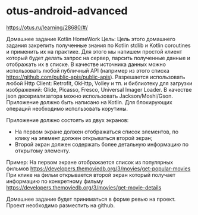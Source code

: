 # otus-android-advanced
https://otus.ru/learning/28680/#/


Домашнее задание
Kotlin HomeWork
Цель: Цель этого домашнего задания закрепить полученные знания по Kotlin stdlib и Kotlin coroutines и применить их на практике. Для этого мы напишем простой клиент который будет делать запрос на сервер, парсить полученные данные и отображать их в списке.
В качестве источника данных можно использовать любой публичный API (например из этого списка https://github.com/public-apis/public-apis).
Разрешается использовать любой Http Client: Retrofit, OkHttp, Volley и тп. и библиотеку для загрузки изображений: Glide, Picasso, Fresco, Universal Imager Loader. В качестве json десериализатора можно использовать Jackson/Moshi/Gson.
Приложение должно быть написано на Kotlin.
Для блокирующих операций необходимо использовать корутины.

Приложение должно состоять из двух экранов:
* На первом экране должен отображаться список элементов, по клику на элемент должен открываться второй экран;
* Второй экран должен содержать более детальную информацию по открытому элементу.

Пример:
На первом экране отображается список из популярных фильмов https://developers.themoviedb.org/3/movies/get-popular-movies
При клике на фильм открывается второй экран который получает информацию по конкретному фильму https://developers.themoviedb.org/3/movies/get-movie-details

Домашнее задание будет приниматься в форме ревью на проект. Проект необходимо разместить на github.
